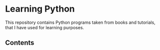 # Learning Python
This repository contains Python programs taken from books and tutorials, that I have used for learning purposes.
## Contents
